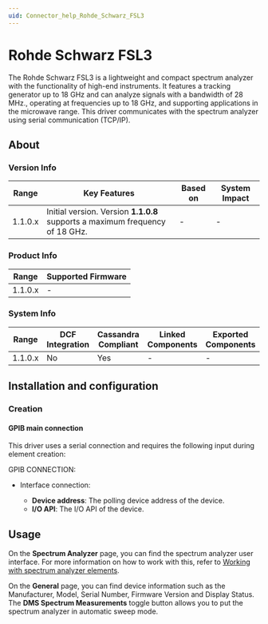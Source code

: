 ```yaml
---
uid: Connector_help_Rohde_Schwarz_FSL3
---
```


# Rohde Schwarz FSL3

The Rohde Schwarz FSL3 is a lightweight and compact spectrum analyzer with the functionality of high-end instruments. It features a tracking generator up to 18 GHz and can analyze signals with a bandwidth of 28 MHz., operating at frequencies up to 18 GHz, and supporting applications in the microwave range. This driver communicates with the spectrum analyzer using serial communication (TCP/IP).

## About

### Version Info

| **Range** | **Key Features**                                                             | **Based on** | **System Impact** |
|-----------|------------------------------------------------------------------------------|--------------|-------------------|
| 1.1.0.x   | Initial version. Version **1.1.0.8** supports a maximum frequency of 18 GHz. | \-           | \-                |

### Product Info

| **Range** | **Supported Firmware** |
|-----------|------------------------|
| 1.1.0.x   | \-                     |

### System Info

| **Range** | **DCF Integration** | **Cassandra Compliant** | **Linked Components** | **Exported Components** |
|-----------|---------------------|-------------------------|-----------------------|-------------------------|
| 1.1.0.x   | No                  | Yes                     | \-                    | \-                      |

## Installation and configuration

### Creation

#### GPIB main connection

This driver uses a serial connection and requires the following input during element creation:

GPIB CONNECTION:

- Interface connection:

  - **Device address**: The polling device address of the device.
  - **I/O API**: The I/O API of the device.

## Usage

On the **Spectrum Analyzer** page, you can find the spectrum analyzer user interface. For more information on how to work with this, refer to [Working with spectrum analyzer elements](xref:Working_with_spectrum_analyzer_elements).

On the **General** page, you can find device information such as the Manufacturer, Model, Serial Number, Firmware Version and Display Status. The **DMS Spectrum Measurements** toggle button allows you to put the spectrum analyzer in automatic sweep mode.
